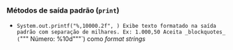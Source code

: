### Métodos de saída padrão (`print`)
- `System.out.printf("%,10000.2f", )
	Exibe texto formatado na saída padrão com separação de milhares. Ex: 1.000,50
	Aceita _blockquotes_ (`""" Número: %10d"""`) como _format strings_